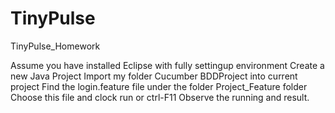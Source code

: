 # TinyPulse
TinyPulse_Homework

Assume you have installed Eclipse with fully settingup environment
Create a new Java Project
Import my folder Cucumber BDDProject into current project
Find the login.feature file under the folder Project_Feature folder
Choose this file and clock run or ctrl-F11
Observe the running and result.
